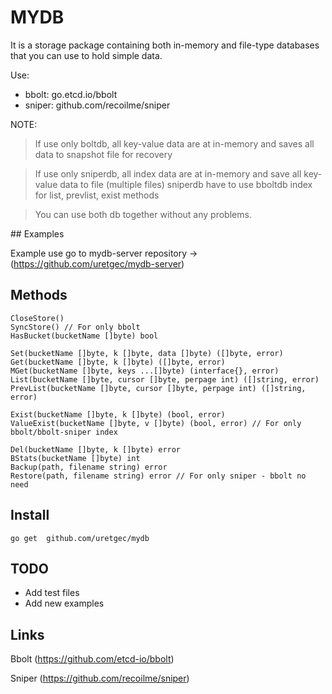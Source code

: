 # MYDB
It is a storage package containing both in-memory and file-type databases that you can use to hold simple data.

Use:
- bbolt: go.etcd.io/bbolt
- sniper: github.com/recoilme/sniper

NOTE:
> If use only boltdb, all key-value data are at in-memory and saves all data to snapshot file for recovery

> If use only sniperdb, all index data are at in-memory and save all key-value data to file (multiple files)
> sniperdb have to use bboltdb index for list, prevlist, exist methods

> You can use both db together without any problems.

## Examples

Example use go to mydb-server repository -> (https://github.com/uretgec/mydb-server)

## Methods
```
CloseStore()
SyncStore() // For only bbolt
HasBucket(bucketName []byte) bool

Set(bucketName []byte, k []byte, data []byte) ([]byte, error)
Get(bucketName []byte, k []byte) ([]byte, error)
MGet(bucketName []byte, keys ...[]byte) (interface{}, error)
List(bucketName []byte, cursor []byte, perpage int) ([]string, error)
PrevList(bucketName []byte, cursor []byte, perpage int) ([]string, error)

Exist(bucketName []byte, k []byte) (bool, error)
ValueExist(bucketName []byte, v []byte) (bool, error) // For only bbolt/bbolt-sniper index

Del(bucketName []byte, k []byte) error
BStats(bucketName []byte) int
Backup(path, filename string) error
Restore(path, filename string) error // For only sniper - bbolt no need
```

## Install

```
go get  github.com/uretgec/mydb
```

## TODO
- Add test files
- Add new examples

## Links

Bbolt (https://github.com/etcd-io/bbolt)

Sniper (https://github.com/recoilme/sniper)